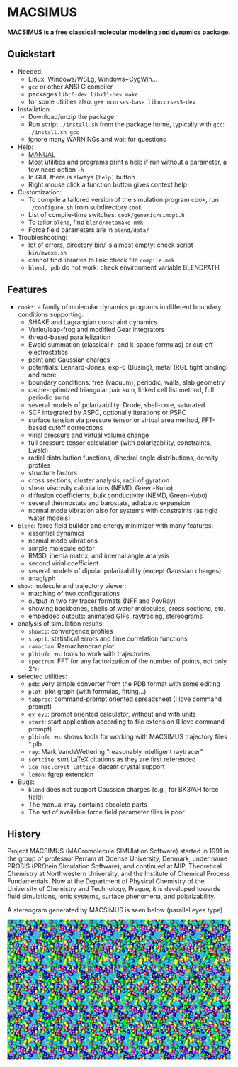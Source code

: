 # MACSIMUS

**MACSIMUS is a free classical molecular modeling and dynamics package.**

## Quickstart

* Needed:
  * Linux, Windows/WSLg, Windows+CygWin...
  * `gcc` or other ANSI C compiler
  * packages `libc6-dev libx11-dev make`
  * for some utilities also: `g++ ncurses-base libncurses5-dev`
* Installation:  
  * Download/unzip the package
  * Run script `./install.sh` from the package home, typically with `gcc`:<br />
    `./install.sh gcc`
  * Ignore many WARNINGs and wait for questions
* Help:
  * [MANUAL](man/macsimus.pdf)
  * Most utilities and programs print a help if run without a parameter, a few need option `-h`
  * In GUI, there is always `[help]` button
  * Right mouse click a function button gives context help
* Customization:
  * To compile a tailored version of the simulation program cook, run `./configure.sh` from subdirectory `cook`
  * List of compile-time switches: `cook/generic/simopt.h`
  * To tailor `blend`, find `blend/metamake.mmk`
  * Force field parameters are in `blend/data/`
* Troubleshooting:
  * lot of errors, directory bin/ is almost empty: check script `bin/mvexe.sh`
  * cannot find libraries to link: check file `compile.mmk`
  * `blend, pdb` do not work: check environment variable BLENDPATH

## Features

* `cook*`: a family of molecular dynamics programs in different boundary conditions supporting:
  * SHAKE and Lagrangian constraint dynamics
  * Verlet/leap-frog and modified Gear integrators
  * thread-based parallelization
  * Ewald summation (classical r- and k-space formulas) or cut-off electrostatics
  * point and Gaussian charges
  * potentials: Lennard-Jones, exp-6 (Busing), metal (RGL tight binding) and more
  * boundary conditions: free (vacuum), periodic, walls, slab geometry
  * cache-optimized triangular pair sum, linked cell list method, full periodic sums
  * several models of polarizability: Drude, shell-core, saturated
  * SCF integrated by ASPC, optionally iterations or PSPC
  * surface tension via pressure tensor or virtual area method, FFT-based cutoff corrrections
  * virial pressure and virtual volume change
  * full pressure tensor calculation (with polarizability, constraints, Ewald)
  * radial distrubution functions, dihedral angle distributions, density profiles
  * structure factors
  * cross sections, cluster analysis, radii of gyration
  * shear viscosity calculations (NEMD, Green-Kubo)
  * diffusion coefficients, bulk conductivity (NEMD, Green-Kubo)
  * several thermostats and barostats, adiabatic expansion
  * normal mode vibration also for systems with constraints (as rigid water models)
* `blend`: force field builder and energy minimizer with many features:
  * essential dynamics
  * normal mode vibrations
  * simple molecule editor
  * RMSD, inertia matrix, and internal angle analysis
  * second virial coefficient
  * several models of dipolar polarizability (except Gaussian charges)
  * anaglyph
* `show`: molecule and trajectory viewer:
  * matching of two configurations
  * output in two ray tracer formats (NFF and PovRay)
  * showing backbones, shells of water molecules, cross sections, etc.
  * embedded outputs: animated GIFs, raytracing, stereograms
* analysis of simulation results:
  * `showcp`: convergence profiles
  * `staprt`: statistical errors and time correlation functions
  * `ramachan`: Ramachandran plot
  * `plbinfo +u`: tools to work with trajectories
  * `spectrum`: FFT for any factorization of the number of points, not only 2^n
* selected utilities:
  * `pdb`: very simple converter from the PDB format with some editing
  * `plot`: plot graph (with formulas, fitting...)
  * `tabproc`: command-prompt oriented spreadsheet (I love command prompt)
  * `ev evu`: prompt oriented calculator, without and with units
  * `start`: start application according to file extension (I love command prompt)
  * `plbinfo +u`: shows tools for working with MACSIMUS trajectory files *.plb
  * `ray`: Mark VandeWettering "reasonably intelligent raytracer"
  * `sortcite`: sort LaTeX citations as they are first referenced
  * `ice naclcryst lattice`: decent crystal support
  * `lemon`: fgrep extension
* Bugs:
  * `blend` does not support Gaussian charges (e.g., for BK3/AH force field)
  * The manual may contains obsolete parts
  * The set of available force field parameter files is poor

## History

Project MACSIMUS (MACromolecule SIMUlation Software) started in 1991 in the group of professor Perram at Odense University, Denmark, under name PROSIS (PROtein SImulation Software), and continued at MIP, Theoretical Chemistry at Northwestern University, and the Institute of Chemical Process Fundamentals. Now at the Department of Physical Chemistry of the University of Chemistry and Technology, Prague, it is developed towards fluid simulations, ionic systems, surface phenomena, and polarizability.

A stereogram generated by MACSIMUS is seen below (parallel eyes type)

![MACSIMUS dog](man/dog.jpg)

